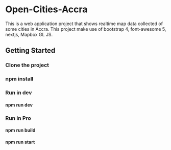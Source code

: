# Open-Cities-Accra

This is a web application project that shows realtime map data collected of some cities in Accra. This project make use of bootstrap 4, font-awesome 5, nextjs, Mapbox GL JS.

## Getting Started

### Clone the project

### npm install

### Run in dev

#### npm run dev

### Run in Pro

#### npm run build

#### npm run start
